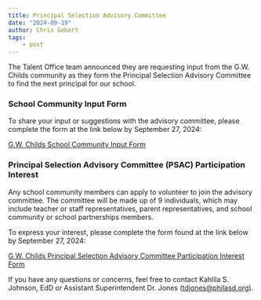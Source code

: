 ```yaml
---
title: Principal Selection Advisory Committee
date: "2024-09-19"
author: Chris Gebert
tags:
    - post
---
```


The Talent Office team announced they are requesting input from the G.W. Childs community as they form the Principal Selection Advisory Committee to find the next principal for our school.

### School Community Input Form

To share your input or suggestions with the advisory committee, please complete the form at the link below by September 27, 2024:

[G.W. Childs School Community Input Form](https://email.philasd.org/c/eJwsjkFv2yAYhn8NXCJH8IFtOHBwazFVatds63bYpSLms0PrYApO0u7XT-l2fZ5Xj16XUoXxHPISjxhXk_Li6RVGd0STDmF2Hud0CO6Tlo9S-X01nYI3SthO9Lyr2K24rST0XaWaTlXCAkipWpCMU2-aGmrYUzS8haZtlGJAD2ZsBGoH6Pi-doMQSgrOQddC1loKrWgwwEAyzTVXjDG-FcPQOiZaDvsB2kYSyT7vFb9d8kRnc1jXVIjoCFgC1i9D2U7LMs24HZYjATsu-ViuhoBFApbb7i59u_8xPt_v8u57_in7i7DpRelfvt_dvt88vV1eHx5HjV_j9PvxTz6N77q8XQjYc8DLNUeEPZVERF_G5znEV3rEUtyEVcYhpIBxrYI3IHgruK45zWZ4mYhkwyGHMuEe87qNuNKC0WO-bmsuOWskXc3TR8LNw7_e5uYUZo958wUjZjfT1fw3d_2mbplQQM8G_gYAAP__XAKPgg)

### Principal Selection Advisory Committee (PSAC) Participation Interest

Any school community members can apply to volunteer to join the advisory committee. The committee will be made up of 9 individuals, which may include teacher or staff representatives, parent representatives, and school community or school partnerships members.

To express your interest, please complete the form found at the link below by September 27, 2024:

[G.W. Childs Principal Selection Advisory Committee Participation Interest Form](https://email.philasd.org/c/eJwsjs2O2yAURp8GNpEjuIBNFiw8sUin6rQapeqim8iGG5vEPxSctNOnrzKd7Tmfjr42xgLne0jLPOG8mpgWTx9wbic0cQhj63GMQ2jfaX7Lhe-K_ha80cLWouF1wfZiX0ho6kKXtS6EBZBSVyAZp96UChR0FA2voKxKrRnQwZQawbed7pTg8swRlRKq82fHFQrQkgYDDCTb8R3XjDG-Fc5VLRMVh85BVUoi2fu97LdL6ulohnWNmYiagCVg_eLytl-WfsStWyYC9rykKT8MAYsELLf1c3z9csT8k5--Xg-vw_HHpRs-fR73nSx-Hf80fXU-Xht9ad0hT_Lv-nJiT996AvYe8PcjR4S95UhEk8-nMcxXOmHObY9FQhdiwHktgjcgeCX4TnGajLv0RDI3pJB77DCt2xlXmnH2mB5bxSVnpaSr-f4WcfPyv7d5uoXRY9occMbUjnQ1H-a52aiKCQ30buBfAAAA__8OrY-y)


If you have any questions or concerns, feel free to contact Kahlila S. Johnson, EdD or Assistant Superintendent Dr. Jones ([tdjones@philasd.org](mailto:tdjones@philasd.org)).
